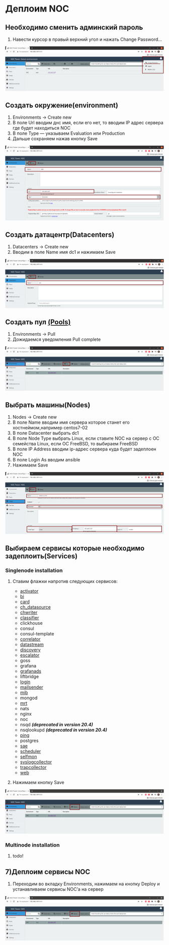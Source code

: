 # Деплоим NOC

## Необходимо сменить админский пароль

1. Навести курсор в правый верхний угол и нажать Change Password…

![](./img/tower-main-window.png)

## Cоздать окружение(environment)

1. Environments → Create new
2. В поле Url вводим днс имя, если его нет, то вводим IP адрес  сервера где будет находиться NOC
3. В поле Type — указываем Evaluation или Production  
4. Дальше сохраняем нажав кнопку Save

![](./img/tower-create-env.png)

## Создать датацентр(Datacenters)

1. Datacenters → Create new
2. Вводим в поле Name имя dc1 и нажимаем Save

![](./img/tower-create-dc.png)

## Создать пул [(Pools)](https://code.getnoc.com/noc/noc/-/edit/master/docs/en/docs/user/reference/concepts/pool/index.md)

1. Environments → Pull
2. Дожидаемся уведомления Pull complete

![](./img/tower-pull-playbooks.png)

## Выбрать машины(Nodes)

1. Nodes → Create new
2. В поле Name вводим имя сервера которое станет его хостнеймом,например centos7-02
3. В поле Datacenter выбрать dc1
4. В поле Node Type выбрать Linux, если ставите NOC на сервер с ОС семейства Linux, если ОС FreeBSD, то выбираем FreeBSD
5. В поле IP Address вводим ip-адрес сервера куда будет задеплоен NOC
6. В поле Login As вводим ansible
7. Нажимаем Save

![](./img/tower-add-node.png)

## Выбираем сервисы которые необходимо задеплоить(Services)

### Singlenode installation

1. Ставим флажки напротив следующих сервисов:
	* [activator](https://docs.getnoc.com/master/en/admin/reference/services/activator/)
	* [bi](https://docs.getnoc.com/master/en/admin/reference/services/bi/)
	* [card](https://docs.getnoc.com/master/en/admin/reference/services/card/)
	* [ch_datasource](https://docs.getnoc.com/master/en/admin/reference/services/datasource/)
	* [chwriter](https://docs.getnoc.com/master/en/admin/reference/services/chwriter/)
	* [classifier](https://docs.getnoc.com/master/en/admin/reference/services/classifier/)
	* clickhouse
	* consul
	* consul-template
	* [correlator](https://docs.getnoc.com/master/en/admin/reference/services/correlator/)
	* [datastream](https://docs.getnoc.com/master/en/admin/reference/services/datastream/)
	* [discovery](https://docs.getnoc.com/master/en/admin/reference/services/discovery/)
	* [escalator](https://docs.getnoc.com/master/en/admin/reference/services/escalator/)
	* goss
	* grafana
	* [grafanads](https://docs.getnoc.com/master/en/admin/reference/services/grafanads/)
	* liftbridge
	* [login](https://docs.getnoc.com/master/en/admin/reference/services/login/)
	* [mailsender](https://docs.getnoc.com/master/en/admin/reference/services/mailsender/)
	* [mib](https://docs.getnoc.com/master/en/admin/reference/services/mib/)
	* mongod
	* [mrt](https://docs.getnoc.com/master/en/admin/reference/services/mrt/)
	* nats
	* nginx
	* noc
	* nsqd **_(deprecated in version 20.4)_**
	* nsqlookupd **_(deprecated in version 20.4)_**
	* [ping](https://docs.getnoc.com/master/en/admin/reference/services/ping)
	* postgres
	* [sae](https://docs.getnoc.com/master/en/admin/reference/services/sae/)
	* [scheduler](https://docs.getnoc.com/master/en/admin/reference/services/scheduler/)
	* [selfmon](https://docs.getnoc.com/master/en/admin/reference/services/selfmon/)
	* [syslogcollector](https://docs.getnoc.com/master/en/admin/reference/services/syslogcollector/)
	* [trapcollector](https://docs.getnoc.com/master/en/admin/reference/services/trapcollector/)
	* [web](https://docs.getnoc.com/master/en/admin/reference/services/web/)

2. Нажимаем кнопку Save

![](./img/6.png)

### Multinode installation

1. todo!

## 7)Деплоим сервисы NOC

1. Переходим во вкладку Environments, нажимаем на кнопку Deploy и устанавливаем сервисы NOC’а на сервер

![](./img/tower-run-deploy.png)
